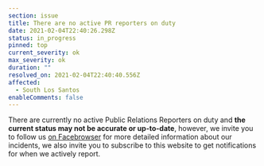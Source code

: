 ```yaml
---
section: issue
title: There are no active PR reporters on duty
date: 2021-02-04T22:40:26.298Z
status: in_progress
pinned: top
current_severity: ok
max_severity: ok
duration: ""
resolved_on: 2021-02-04T22:40:40.556Z
affected:
  - South Los Santos
enableComments: false
---
```

There are currently no active Public Relations Reporters on duty and **the current status may not be accurate or up-to-date**, however, we invite you to follow us [on Facebrowser](https://face.gta.world/pages/LSFire) for more detailed information about our incidents, we also invite you to subscribe to this website to get notifications for when we actively report.